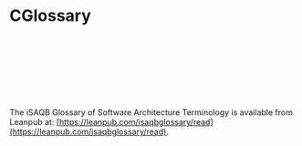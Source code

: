 # CGlossary

<figure><img src=".gitbook/assets/image (11).png" alt=""><figcaption></figcaption></figure>

<figure><img src=".gitbook/assets/image (12).png" alt=""><figcaption></figcaption></figure>

<figure><img src=".gitbook/assets/image (13).png" alt=""><figcaption></figcaption></figure>

<figure><img src=".gitbook/assets/image (14).png" alt=""><figcaption></figcaption></figure>

<figure><img src=".gitbook/assets/image (15).png" alt=""><figcaption></figcaption></figure>

<figure><img src=".gitbook/assets/image (16).png" alt=""><figcaption></figcaption></figure>

<figure><img src=".gitbook/assets/image (17).png" alt=""><figcaption></figcaption></figure>

<figure><img src=".gitbook/assets/image (18).png" alt=""><figcaption></figcaption></figure>

<figure><img src=".gitbook/assets/image (19).png" alt=""><figcaption></figcaption></figure>

The iSAQB Glossary of Software Architecture Terminology is available from Leanpub at: [https://leanpub.com/isaqbglossary/read](https://leanpub.com/isaqbglossary/read).

